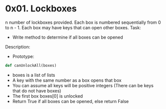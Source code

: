 # 0x01. Lockboxes

n number of lockboxes provided.
Each box is numbered sequentially from 0 to n - 1.
Each box may have keys that can open other boxes.
Task:
- Write method to determine if all boxes can be opened

Description:
- Prototype:
```python
def canUnlockAll(boxes)
```
- boxes is a list of lists
- A key with the same number as a box opens that box
- You can assume all keys will be positive integers (There can be keys that do not have boxes)
- The first box boxes[0] is unlocked
- Return True if all boxes can be opened, else return False
